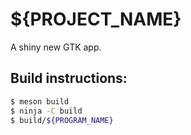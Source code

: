 # ${PROJECT_NAME}

A shiny new GTK app.

## Build instructions:

```Bash
$ meson build
$ ninja -C build
$ build/${PROGRAM_NAME}
```
